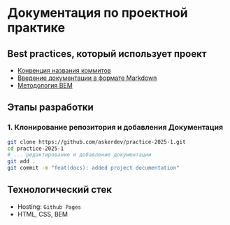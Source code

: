 # Документация по проектной практике

## Best practices, который использует проект

- [Конвенция названия коммитов](https://www.conventionalcommits.org/en/v1.0.0/)
- [Введение документации в формате Markdown](https://ru.wikipedia.org/wiki/Markdown)
- [Методология BEM](https://ru.bem.info/methodology/css/)

## Этапы разработки

### 1. Клонирование репозитория и добавления Документация

```bash
git clone https://github.com/askerdev/practice-2025-1.git
cd practice-2025-1
# ... редактирование и добавление документации
git add .
git commit -m "feat(docs): added project documentation"
```

## Технологический стек

- Hosting: `Github Pages`
- HTML, CSS, BEM

```

```
